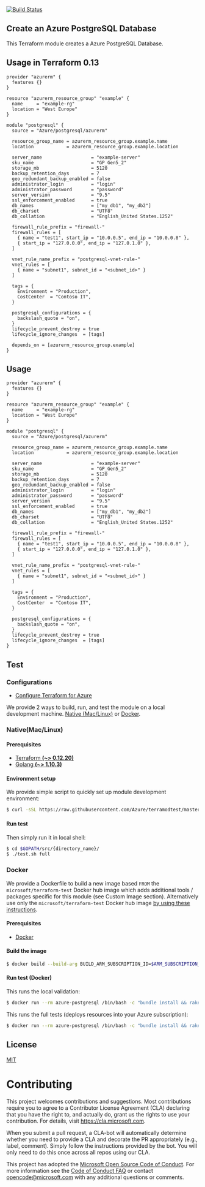 [![Build Status](https://dev.azure.com/azurerm-terraform-test/azurerm-terraform-modules/_apis/build/status/Azure.terraform-azurerm-postgresql)](https://dev.azure.com/azurerm-terraform-test/azurerm-terraform-modules/_build/latest?definitionId=2)
## Create an Azure PostgreSQL Database

This Terraform module creates a Azure PostgreSQL Database.

## Usage in Terraform 0.13

```hcl
provider "azurerm" {
  features {}
}

resource "azurerm_resource_group" "example" {
  name     = "example-rg"
  location = "West Europe"
}

module "postgresql" {
  source = "Azure/postgresql/azurerm"

  resource_group_name = azurerm_resource_group.example.name
  location            = azurerm_resource_group.example.location

  server_name                  = "example-server"
  sku_name                     = "GP_Gen5_2"
  storage_mb                   = 5120
  backup_retention_days        = 7
  geo_redundant_backup_enabled = false
  administrator_login          = "login"
  administrator_password       = "password"
  server_version               = "9.5"
  ssl_enforcement_enabled      = true
  db_names                     = ["my_db1", "my_db2"]
  db_charset                   = "UTF8"
  db_collation                 = "English_United States.1252"

  firewall_rule_prefix = "firewall-"
  firewall_rules = [
    { name = "test1", start_ip = "10.0.0.5", end_ip = "10.0.0.8" },
    { start_ip = "127.0.0.0", end_ip = "127.0.1.0" },
  ]

  vnet_rule_name_prefix = "postgresql-vnet-rule-"
  vnet_rules = [
    { name = "subnet1", subnet_id = "<subnet_id>" }
  ]

  tags = {
    Environment = "Production",
    CostCenter  = "Contoso IT",
  }

  postgresql_configurations = {
    backslash_quote = "on",
  }
  lifecycle_prevent_destroy = true
  lifecycle_ignore_changes  = [tags]

  depends_on = [azurerm_resource_group.example]
}
```

## Usage

```hcl
provider "azurerm" {
  features {}
}

resource "azurerm_resource_group" "example" {
  name     = "example-rg"
  location = "West Europe"
}

module "postgresql" {
  source = "Azure/postgresql/azurerm"

  resource_group_name = azurerm_resource_group.example.name
  location            = azurerm_resource_group.example.location

  server_name                  = "example-server"
  sku_name                     = "GP_Gen5_2"
  storage_mb                   = 5120
  backup_retention_days        = 7
  geo_redundant_backup_enabled = false
  administrator_login          = "login"
  administrator_password       = "password"
  server_version               = "9.5"
  ssl_enforcement_enabled      = true
  db_names                     = ["my_db1", "my_db2"]
  db_charset                   = "UTF8"
  db_collation                 = "English_United States.1252"

  firewall_rule_prefix = "firewall-"
  firewall_rules = [
    { name = "test1", start_ip = "10.0.0.5", end_ip = "10.0.0.8" },
    { start_ip = "127.0.0.0", end_ip = "127.0.1.0" },
  ]

  vnet_rule_name_prefix = "postgresql-vnet-rule-"
  vnet_rules = [
    { name = "subnet1", subnet_id = "<subnet_id>" }
  ]

  tags = {
    Environment = "Production",
    CostCenter  = "Contoso IT",
  }

  postgresql_configurations = {
    backslash_quote = "on",
  }
  lifecycle_prevent_destroy = true
  lifecycle_ignore_changes  = [tags]  
}
```

## Test

### Configurations

- [Configure Terraform for Azure](https://docs.microsoft.com/en-us/azure/virtual-machines/linux/terraform-install-configure)

We provide 2 ways to build, run, and test the module on a local development machine.  [Native (Mac/Linux)](#native-maclinux) or [Docker](#docker).

### Native(Mac/Linux)

#### Prerequisites

- [Terraform **(~> 0.12.20)**](https://www.terraform.io/downloads.html)
- [Golang **(~> 1.10.3)**](https://golang.org/dl/)

#### Environment setup

We provide simple script to quickly set up module development environment:

```sh
$ curl -sSL https://raw.githubusercontent.com/Azure/terramodtest/master/tool/env_setup.sh | sudo bash
```

#### Run test

Then simply run it in local shell:

```sh
$ cd $GOPATH/src/{directory_name}/
$ ./test.sh full
```

### Docker

We provide a Dockerfile to build a new image based `FROM` the `microsoft/terraform-test` Docker hub image which adds additional tools / packages specific for this module (see Custom Image section).  Alternatively use only the `microsoft/terraform-test` Docker hub image [by using these instructions](https://github.com/Azure/terraform-test).

#### Prerequisites

- [Docker](https://www.docker.com/community-edition#/download)

#### Build the image

```sh
$ docker build --build-arg BUILD_ARM_SUBSCRIPTION_ID=$ARM_SUBSCRIPTION_ID --build-arg BUILD_ARM_CLIENT_ID=$ARM_CLIENT_ID --build-arg BUILD_ARM_CLIENT_SECRET=$ARM_CLIENT_SECRET --build-arg BUILD_ARM_TENANT_ID=$ARM_TENANT_ID -t azure-postgresql .
```

#### Run test (Docker)

This runs the local validation:

```sh
$ docker run --rm azure-postgresql /bin/bash -c "bundle install && rake build"
```

This runs the full tests (deploys resources into your Azure subscription):

```sh
$ docker run --rm azure-postgresql /bin/bash -c "bundle install && rake full"
```

## License

[MIT](LICENSE)

# Contributing

This project welcomes contributions and suggestions.  Most contributions require you to agree to a
Contributor License Agreement (CLA) declaring that you have the right to, and actually do, grant us
the rights to use your contribution. For details, visit https://cla.microsoft.com.

When you submit a pull request, a CLA-bot will automatically determine whether you need to provide
a CLA and decorate the PR appropriately (e.g., label, comment). Simply follow the instructions
provided by the bot. You will only need to do this once across all repos using our CLA.

This project has adopted the [Microsoft Open Source Code of Conduct](https://opensource.microsoft.com/codeofconduct/).
For more information see the [Code of Conduct FAQ](https://opensource.microsoft.com/codeofconduct/faq/) or
contact [opencode@microsoft.com](mailto:opencode@microsoft.com) with any additional questions or comments.
